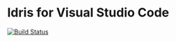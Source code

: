 # Idris for Visual Studio Code

[![Build Status](https://travis-ci.org/zjhmale/vscode-idris.svg?branch=master)](https://travis-ci.org/zjhmale/vscode-idris)
